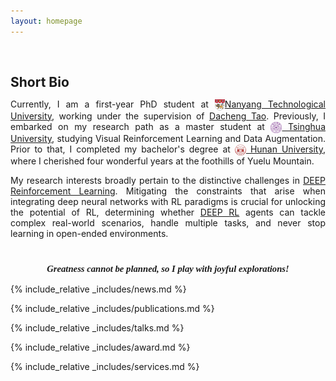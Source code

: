 ```yaml
---
layout: homepage
---
```


<h1 id="about-me"></h1>

<h2 style="margin: 60px 0px 10px;">Short Bio</h2>

<p style="text-align:justify;">
Currently, I am a first-year PhD student at <a href="https://www.ntu.edu.sg/"><img src="/assets/Logo/NTU.svg" alt="NTU" width="16" height="18" style="vertical-align: middle;">Nanyang Technological University</a>, working under the supervision of <a href="https://dr.ntu.edu.sg/cris/rp/rp02343">Dacheng Tao</a>.
Previously, I embarked on my research path as a master student at <a href="https://www.tsinghua.edu.cn/en/"><img src="/assets/Logo/THU.png" alt="THU" width="18" height="18" style="vertical-align: middle;"> Tsinghua University</a>, studying Visual Reinforcement Learning and Data Augmentation.
Prior to that, I completed my bachelor's degree at <a href="http://www-en.hnu.edu.cn/"><img src="/assets/Logo/HNU.jpg" alt="HNU" width="18" height="18" style="vertical-align: middle;"> Hunan University</a>, where I cherished four wonderful years at the foothills of Yuelu Mountain.
</p>

<p style="text-align:justify;">
My research interests broadly pertain to the distinctive challenges in <a href="">DEEP Reinforcement Learning</a>. 
Mitigating the constraints that arise when integrating deep neural networks with RL paradigms is crucial for unlocking the potential of RL, determining whether <a href="">DEEP RL</a> agents can tackle complex real-world scenarios, handle multiple tasks, and never stop learning in open-ended environments.
</p>


<!-- Motto -->
<p style="text-align:center; font-family:'Pacifico', cursive; font-size:1.05em; margin-top: 40px; font-style: italic; font-weight: bold;">
  Greatness cannot be planned, so I play with joyful explorations!
</p>

{% include_relative _includes/news.md %}

{% include_relative _includes/publications.md %}

{% include_relative _includes/talks.md %}

{% include_relative _includes/award.md %}

{% include_relative _includes/services.md %}

